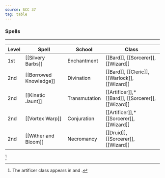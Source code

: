 ```yaml
---
source: SCC 37
tag: table
---
```


### Spells
---
|Level|Spell|School|Class|
|----|----|----|--------|
|1st|[[Silvery Barbs]]|Enchantment|[[Bard]], [[Sorcerer]], [[Wizard]]|
|2nd|[[Borrowed Knowledge]]|Divination|[[Bard]], [[Cleric]], [[Warlock]], [[Wizard]]|
|2nd|[[Kinetic Jaunt]]|Transmutation|[[Artificer]],*  [[Bard]], [[Sorcerer]], [[Wizard]]|
|2nd|[[Vortex Warp]]|Conjuration|[[Artificer]],*  [[Sorcerer]], [[Wizard]]|
|2nd|[[Wither and Bloom]]|Necromancy|[[Druid]], [[Sorcerer]], [[Wizard]]|
[^1] 

[^1]: The artificer class appears in  and .
